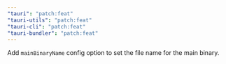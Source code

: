 ```yaml
---
"tauri": "patch:feat"
"tauri-utils": "patch:feat"
"tauri-cli": "patch:feat"
"tauri-bundler": "patch:feat"
---
```


Add `mainBinaryName` config option to set the file name for the main binary.
